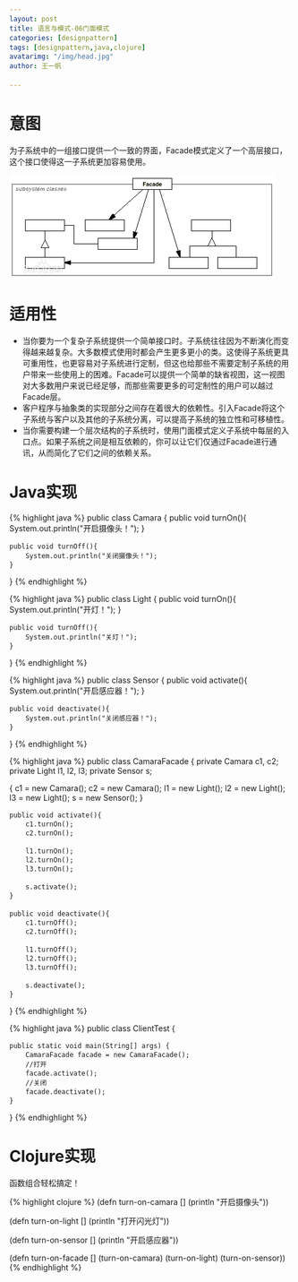 ```yaml
---
layout: post
title: 语言与模式-06门面模式
categories: [designpattern]
tags: [designpattern,java,clojure]
avatarimg: "/img/head.jpg"
author: 王一帆

---
```

# 意图

为子系统中的一组接口提供一个一致的界面，Facade模式定义了一个高层接口，这个接口使得这一子系统更加容易使用。

![](/assets/designpattern/facade.jpg)

# 适用性

- 当你要为一个复杂子系统提供一个简单接口时。子系统往往因为不断演化而变得越来越复杂。大多数模式使用时都会产生更多更小的类。这使得子系统更具可重用性，也更容易对子系统进行定制，但这也给那些不需要定制子系统的用户带来一些使用上的困难。Facade可以提供一个简单的缺省视图，这一视图对大多数用户来说已经足够，而那些需要更多的可定制性的用户可以越过Facade层。
- 客户程序与抽象类的实现部分之间存在着很大的依赖性。引入Facade将这个子系统与客户以及其他的子系统分离，可以提高子系统的独立性和可移植性。
- 当你需要构建一个层次结构的子系统时，使用门面模式定义子系统中每层的入口点。如果子系统之间是相互依赖的，你可以让它们仅通过Facade进行通讯，从而简化了它们之间的依赖关系。

# Java实现

{% highlight java %}
public class Camara {
	public void turnOn(){
		System.out.println("开启摄像头！");
	}

	public void turnOff(){
		System.out.println("关闭摄像头！");
	}
}
{% endhighlight %}

{% highlight java %}
public class Light {
	public void turnOn(){
		System.out.println("开灯！");
	}

	public void turnOff(){
		System.out.println("关灯！");
	}
}
{% endhighlight %}

<!-- more -->

{% highlight java %}
public class Sensor {
    public void activate(){
        System.out.println("开启感应器！");
    }

    public void deactivate(){
        System.out.println("关闭感应器！");
    }
}
{% endhighlight %}

{% highlight java %}
public class CamaraFacade {
    private Camara c1, c2;
    private Light l1, l2, l3;
    private Sensor s;

   {
        c1 = new Camara();
        c2 = new Camara();
        l1 = new Light();
        l2 = new Light();
        l3 = new Light();
        s = new Sensor();
    }

    public void activate(){
        c1.turnOn();
        c2.turnOn();

        l1.turnOn();
        l2.turnOn();
        l3.turnOn();

        s.activate();
    }

    public void deactivate(){
        c1.turnOff();
        c2.turnOff();

        l1.turnOff();
        l2.turnOff();
        l3.turnOff();

        s.deactivate();
    }
}
{% endhighlight %}

{% highlight java %}
public class ClientTest {

    public static void main(String[] args) {
        CamaraFacade facade = new CamaraFacade();
        //打开
        facade.activate();
        //关闭
        facade.deactivate();
    }
}
{% endhighlight %}

# Clojure实现

函数组合轻松搞定！

{% highlight clojure %}
(defn turn-on-camara []
  (println "开启摄像头"))

(defn turn-on-light []
  (println "打开闪光灯"))

(defn turn-on-sensor []
  (println "开启感应器"))

(defn turn-on-facade []
  (turn-on-camara)
  (turn-on-light)
  (turn-on-sensor))
{% endhighlight %}
